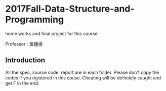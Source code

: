 # 2017Fall-Data-Structure-and-Programming
home works and final project for this course

Professor : 黃鍾揚

## Introduction
All the spec, source code, report are in each folder. Please don't copy the codes if you rigistered in this couse. Cheating will be definitely caught and get F in the end. 
